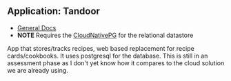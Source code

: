 ## Application: Tandoor

- [General Docs](https://docs.tandoor.dev/)
- **NOTE** Requires the [CloudNativePG](../postgresql/controller/) for the
  relational datastore

App that stores/tracks recipes, web based replacement for recipe cards/cookbooks.
It uses postgresql for the database.  This is still in an assessment phase as I
don't yet know how it compares to the cloud solution we are already using.
